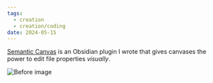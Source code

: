 ```yaml
---
tags:
  - creation
  - creation/coding
date: 2024-05-15
---
```


[Semantic Canvas](https://github.com/aarongilly/obsidian-semantic-canvas-plugin) is an Obsidian plugin I wrote that gives canvases the power to edit file properties _visually_.

![Before image](https://github.com/aarongilly/obsidian-semantic-canvas-plugin/raw/master/assets/before.png)